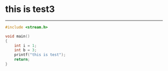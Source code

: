# this is test3

-----

```C++
#include <stream.h>

void main()
{
	int i = 1;
	int b = 3;
	printf("this is test");
	return;
}
